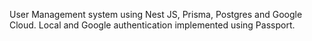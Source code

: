 User Management system using Nest JS, Prisma, Postgres and Google Cloud. Local and Google authentication implemented using Passport.

